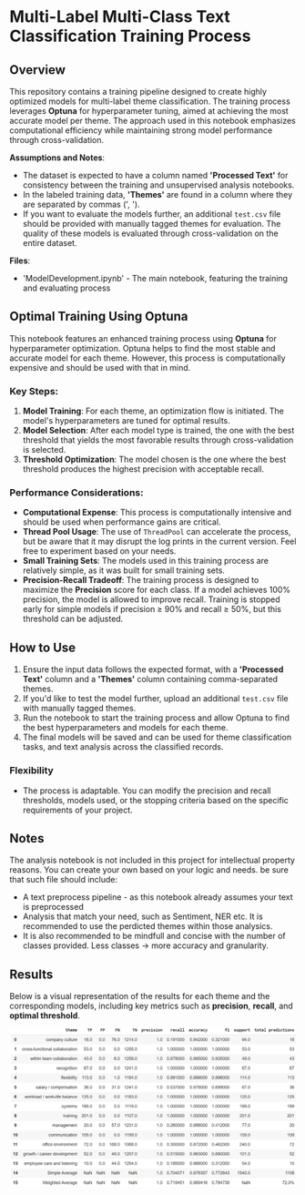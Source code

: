 # Multi-Label Multi-Class Text Classification Training Process

## Overview

This repository contains a training pipeline designed to create highly optimized models for multi-label theme classification. The training process leverages **Optuna** for hyperparameter tuning, aimed at achieving the most accurate model per theme. The approach used in this notebook emphasizes computational efficiency while maintaining strong model performance through cross-validation.

**Assumptions and Notes**:
- The dataset is expected to have a column named **'Processed Text'** for consistency between the training and unsupervised analysis notebooks.
- In the labeled training data, **'Themes'** are found in a column where they are separated by commas (', ').
- If you want to evaluate the models further, an additional `test.csv` file should be provided with manually tagged themes for evaluation. The quality of these models is evaluated through cross-validation on the entire dataset.

**Files**:
- 'ModelDevelopment.ipynb' - The main notebook, featuring the training and evaluating process
  
## Optimal Training Using Optuna

This notebook features an enhanced training process using **Optuna** for hyperparameter optimization. Optuna helps to find the most stable and accurate model for each theme. However, this process is computationally expensive and should be used with that in mind.

### Key Steps:
1. **Model Training**: For each theme, an optimization flow is initiated. The model's hyperparameters are tuned for optimal results.
2. **Model Selection**: After each model type is trained, the one with the best threshold that yields the most favorable results through cross-validation is selected.
3. **Threshold Optimization**: The model chosen is the one where the best threshold produces the highest precision with acceptable recall.

### Performance Considerations:
- **Computational Expense**: This process is computationally intensive and should be used when performance gains are critical.
- **Thread Pool Usage**: The use of `ThreadPool` can accelerate the process, but be aware that it may disrupt the log prints in the current version. Feel free to experiment based on your needs.
- **Small Training Sets**: The models used in this training process are relatively simple, as it was built for small training sets.
- **Precision-Recall Tradeoff**: The training process is designed to maximize the **Precision** score for each class. If a model achieves 100% precision, the model is allowed to improve recall. Training is stopped early for simple models if precision ≥ 90% and recall ≥ 50%, but this threshold can be adjusted.

## How to Use

1. Ensure the input data follows the expected format, with a **'Processed Text'** column and a **'Themes'** column containing comma-separated themes.
2. If you'd like to test the model further, upload an additional `test.csv` file with manually tagged themes.
3. Run the notebook to start the training process and allow Optuna to find the best hyperparameters and models for each theme.
4. The final models will be saved and can be used for theme classification tasks, and text analysis across the classified records.

### Flexibility
- The process is adaptable. You can modify the precision and recall thresholds, models used, or the stopping criteria based on the specific requirements of your project.

## Notes
The analysis notebook is not included in this project for intellectual property reasons. You can create your own based on your logic and needs. be sure that such file should include:
- A text preprocess pipeline - as this notebook already assumes your text is preprocessed
- Analysis that match your need, such as Sentiment, NER etc. It is recommended to use the perdicted themes within those analysics.
- It is also recommended to be mindfull and concise with the number of classes provided. Less classes -> more accuracy and granularity.

## Results

Below is a visual representation of the results for each theme and the corresponding models, including key metrics such as **precision**, **recall**, and **optimal threshold**.

![Results](./images/results_table.png)
